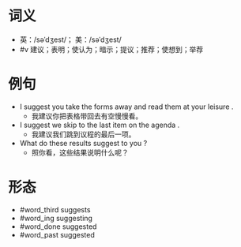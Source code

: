 # 词义
- 英：/səˈdʒest/； 美：/səˈdʒest/
- #v 建议；表明；使认为；暗示；提议；推荐；使想到；举荐
# 例句
- I suggest you take the forms away and read them at your leisure .
	- 我建议你把表格带回去有空慢慢看。
- I suggest we skip to the last item on the agenda .
	- 我建议我们跳到议程的最后一项。
- What do these results suggest to you ?
	- 照你看，这些结果说明什么呢？
# 形态
- #word_third suggests
- #word_ing suggesting
- #word_done suggested
- #word_past suggested
